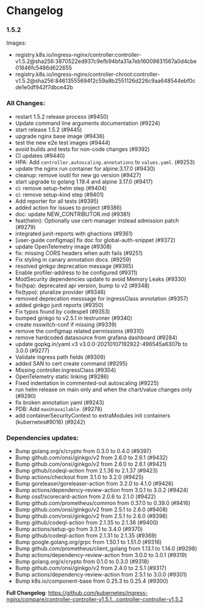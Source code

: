 # Changelog

### 1.5.2
Images:

 * registry.k8s.io/ingress-nginx/controller:controller-v1.5.2@sha256:3870522ed937c9efb94bfa31a7eb16009831567a0d4cbe01846fc5486d622655
 * registry.k8s.io/ingress-nginx/controller-chroot:controller-v1.5.2@sha256:84613555694f2c59a8b2551126d226c9aa648544ebf0cde1e0df942f7dbce42b
 
### All Changes:

* restart 1.5.2 release process (#9450)
* Update command line arguments documentation (#9224)
* start release 1.5.2 (#9445)
* upgrade nginx base image (#9436)
* test the new e2e test images (#9444)
* avoid builds and tests for non-code changes (#9392)
* CI updates (#9440)
* HPA: Add `controller.autoscaling.annotations` to `values.yaml`. (#9253)
* update the nginx run container for alpine:3.17.0 (#9430)
* cleanup: remove ioutil for new go version (#9427)
* start upgrade to golang 1.19.4 and alpine 3.17.0 (#9417)
* ci: remove setup-helm step (#9404)
* ci: remove setup-kind step (#9401)
* Add reporter for all tests (#9395)
* added action for issues to project (#9386)
* doc: update NEW_CONTRIBUTOR.md (#9381)
* feat(helm): Optionally use cert-manager instead admission patch (#9279)
* integrated junit-reports with ghactions (#9361)
* [user-guide configmap] fix doc for global-auth-snippet (#9372)
* update OpenTelemetry image (#9308)
* fix: missing CORS headers when auth fails (#9251)
* Fix styling in canary annotation docs. (#9259)
* resolved ginkgo deprecation message (#9365)
* Enable profiler-address to be configured (#9311)
* ModSecurity dependencies update to avoid Memory Leaks (#9330)
* fix(hpa): deprecated api version, bump to v2 (#9348)
* fix(typo): pluralize provider (#9346)
* removed deprecation messsage for ingressClass annotation (#9357)
* added ginkgo junit reports (#9350)
* Fix typos found by codespell (#9353)
* bumped ginkgo to v2.5.1 in testrunner (#9340)
* create nsswitch-conf if missing (#9339)
* remove the configmap related permissions (#9310)
* remove hardcoded datasource from grafana dashboard (#9284)
* update gopkg.in/yaml.v3 v3.0.0-20210107192922-496545a6307b to 3.0.0 (#9277)
* Validate ingress path fields  (#9309)
* added SAN to cert create command (#9295)
* Missing controller.ingressClass (#9304)
* OpenTelemetry static linking (#9286)
* Fixed indentation in commented-out autoscaling (#9225)
* run helm release on main only and when the chart/value changes only (#9290)
* fix broken annotation yaml (#9243)
* PDB: Add `maxUnavailable`. (#9278)
* add containerSecurityContext to extraModules init containers (kubernetes#9016) (#9242)

### Dependencies updates: 
* Bump golang.org/x/crypto from 0.3.0 to 0.4.0 (#9397)
* Bump github.com/onsi/ginkgo/v2 from 2.6.0 to 2.6.1 (#9432)
* Bump github.com/onsi/ginkgo/v2 from 2.6.0 to 2.6.1 (#9421)
* Bump github/codeql-action from 2.1.36 to 2.1.37 (#9423)
* Bump actions/checkout from 3.1.0 to 3.2.0 (#9425)
* Bump goreleaser/goreleaser-action from 3.2.0 to 4.1.0 (#9426)
* Bump actions/dependency-review-action from 3.0.1 to 3.0.2 (#9424)
* Bump ossf/scorecard-action from 2.0.6 to 2.1.0 (#9422)
* Bump github.com/prometheus/common from 0.37.0 to 0.39.0 (#9416)
* Bump github.com/onsi/ginkgo/v2 from 2.5.1 to 2.6.0 (#9408)
* Bump github.com/onsi/ginkgo/v2 from 2.5.1 to 2.6.0 (#9398)
* Bump github/codeql-action from 2.1.35 to 2.1.36 (#9400)
* Bump actions/setup-go from 3.3.1 to 3.4.0 (#9370)
* Bump github/codeql-action from 2.1.31 to 2.1.35 (#9369)
* Bump google.golang.org/grpc from 1.50.1 to 1.51.0 (#9316)
* Bump github.com/prometheus/client_golang from 1.13.1 to 1.14.0 (#9298)
* Bump actions/dependency-review-action from 3.0.0 to 3.0.1 (#9319)
* Bump golang.org/x/crypto from 0.1.0 to 0.3.0 (#9318)
* Bump github.com/onsi/ginkgo/v2 from 2.4.0 to 2.5.1 (#9317)
* Bump actions/dependency-review-action from 2.5.1 to 3.0.0 (#9301)
* Bump k8s.io/component-base from 0.25.3 to 0.25.4 (#9300)
 
**Full Changelog**: https://github.com/kubernetes/ingress-nginx/compare/controller-controller-v1.5.1...controller-controller-v1.5.2
